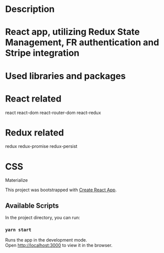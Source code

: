 # Description
# React app, utilizing Redux State Management, FR authentication and Stripe integration

# Used libraries and packages

# React related
react
react-dom
react-router-dom
react-redux

# Redux related
redux
redux-promise
redux-persist

# CSS 
Materialize


This project was bootstrapped with [Create React App](https://github.com/facebook/create-react-app).

## Available Scripts

In the project directory, you can run:

### `yarn start`

Runs the app in the development mode.\
Open [http://localhost:3000](http://localhost:3000) to view it in the browser.

